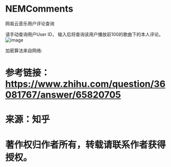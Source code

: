 # NEMComments
网易云音乐用户评论查询

请手动查询用户User ID， 输入后将查询该用户播放前100的歌曲下的本人评论。
![image](https://github.com/MillerDix/NEMComments/blob/master/UserID.png)


加密算法来自网络: 

  # 参考链接：https://www.zhihu.com/question/36081767/answer/65820705 
  
  # 来源：知乎 
  
  # 著作权归作者所有，转载请联系作者获得授权。 
  
